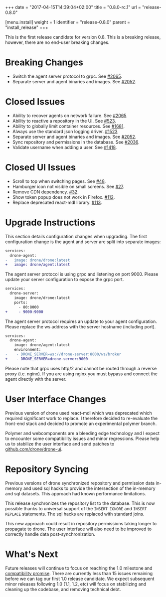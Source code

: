 +++
date = "2017-04-15T14:39:04+02:00"
title = "0.8.0-rc.1"
url = "release-0.8.0"

[menu.install]
  weight = 1
  identifier = "release-0.8.0"
  parent = "install_release"
+++

This is the first release candidate for version 0.8. This is a breaking release, however, there are no end-user breaking changes.

# Breaking Changes

* Switch the agent server protocol to grpc. See [#2065](https://github.com/drone/drone/issues/2065).
* Separate server and agent binaries and images. See [#2052](https://github.com/drone/drone/issues/2052).

# Closed Issues

* Ability to recover agents on network failure. See [#2065](https://github.com/drone/drone/issues/2065).
* Ability to reactive a repository in the UI. See [#523](https://github.com/drone/drone/issues/523).
* Ability to globally limit container resources. See [#1681](https://github.com/drone/drone/issues/1681).
* Always use the standard json logging driver. [#1523](https://github.com/drone/drone/issues/1523)
* Separate server and agent binaries and images. See [#2052](https://github.com/drone/drone/issues/2052).
* Sync repository and permissions in the database. See [#2036](https://github.com/drone/drone/issues/2036).
* Validate username when adding a user. See [#1418](https://github.com/drone/drone/issues/1418).

# Closed UI Issues

* Scroll to top when switching pages. See [#48](https://github.com/drone/drone-ui/issues/48).
* Hamburger icon not visible on small screens. See [#27](https://github.com/drone/drone-ui/issues/27).
* Remove CDN dependency. [#32](https://github.com/drone/drone-ui/issues/32).
* Show token popup does not work in Firefox. [#112](https://github.com/drone/drone-ui/issues/112).
* Replace deprecated react-mdl library. [#113](https://github.com/drone/drone-ui/issues/113).

# Upgrade Instructions

This section details configuration changes when upgrading. The first configuration change is the agent and server are split into separate images:

```diff
services:
  drone-agent:
-   image: drone/drone:latest
+   image: drone/agent:latest
```

The agent server protocol is using grpc and listening on port 9000. Please update your server configuration to expose the grpc port.

```diff
services:
  drone-server:
    image: drone/drone:latest
    ports:
      - 80:8000
+     - 9000:9000
```

The agent server protocol requires an update to your agent configuration. Please replace the ws address with the server hostname (including port).

```diff
services:
  drone-agent:
    image: drone/agent:latest
    environment:
-    - DRONE_SERVER=ws://drone-server:8000/ws/broker
+    - DRONE_SERVER=drone-server:9000
```

Please note that grpc uses http/2 and cannot be routed through a reverse proxy (i.e. nginx). If you are using nginx you must bypass and connect the agent directly with the server.

# User Interface Changes

Previous version of drone used react-mdl which was deprecated which required significant work to replace. I therefore decided to re-evaluate the front-end stack and decided to promote an experimental polymer branch.

Polymer and webcomponents are a bleeding edge technology and I expect to encounter some compatibility issues and minor regressions. Please help us to stabilize the user interface and send patches to [github.com/drone/drone-ui](https://github.com/drone/drone-ui).

# Repository Syncing

Previous versions of drone synchronized repository and permission data in-memory and used sql hacks to provide the intersection of the in-memory and sql datasets. This approach had known performance limitations.

This release synchronizes the repository list to the database. This is now possible thanks to universal support of the `INSERT IGNORE` and `INSERT REPLACE` statements. The sql hacks are replaced with standard joins.

This new approach could result in repository permissions taking longer to propagate to drone. The user interface will also need to be improved to correctly handle data post-synchronization.

# What's Next

Future releases will continue to focus on reaching the 1.0 milestone and [compatibility promise](https://golang.org/doc/go1compat). There are currently less than 15 issues remaining before we can tag our first 1.0 release candidate. We expect subsequent minor releases following 1.0 (1.1, 1.2, etc) will focus on stabilizing and cleaning up the codebase, and removing technical debt.
